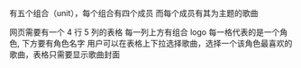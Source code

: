 有五个组合（unit），每个组合有四个成员
而每个成员有其为主题的歌曲

网页需要有一个 4 行 5 列的表格
每一列上方有组合 logo
每一格代表的是一个角色, 下方要有角色名字
用户可以在表格上下拉选择歌曲，选择一个该角色最喜欢的歌曲，表格只需要显示歌曲封面
